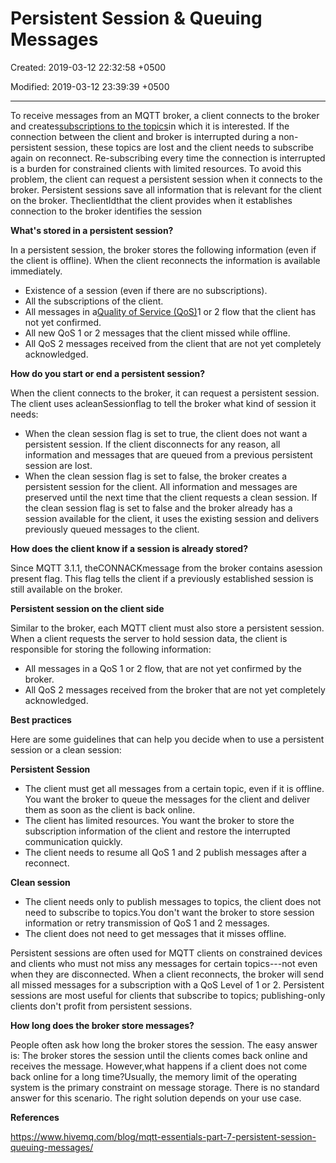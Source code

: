 # Persistent Session & Queuing Messages

Created: 2019-03-12 22:32:58 +0500

Modified: 2019-03-12 23:39:39 +0500

---

To receive messages from an MQTT broker, a client connects to the broker and creates[subscriptions to the topics](https://www.hivemq.com/blog/mqtt-essentials-part-5-mqtt-topics-best-practices/)in which it is interested. If the connection between the client and broker is interrupted during a non-persistent session, these topics are lost and the client needs to subscribe again on reconnect. Re-subscribing every time the connection is interrupted is a burden for constrained clients with limited resources. To avoid this problem, the client can request a persistent session when it connects to the broker. Persistent sessions save all information that is relevant for the client on the broker. TheclientIdthat the client provides when it establishes connection to the broker identifies the session



**What's stored in a persistent session?**

In a persistent session, the broker stores the following information (even if the client is offline). When the client reconnects the information is available immediately.
-   Existence of a session (even if there are no subscriptions).
-   All the subscriptions of the client.
-   All messages in a[Quality of Service (QoS)](https://www.hivemq.com/blog/mqtt-essentials-part-6-mqtt-quality-of-service-levels/)1 or 2 flow that the client has not yet confirmed.
-   All new QoS 1 or 2 messages that the client missed while offline.
-   All QoS 2 messages received from the client that are not yet completely acknowledged.



**How do you start or end a persistent session?**

When the client connects to the broker, it can request a persistent session. The client uses acleanSessionflag to tell the broker what kind of session it needs:
-   When the clean session flag is set to true, the client does not want a persistent session. If the client disconnects for any reason, all information and messages that are queued from a previous persistent session are lost.
-   When the clean session flag is set to false, the broker creates a persistent session for the client. All information and messages are preserved until the next time that the client requests a clean session. If the clean session flag is set to false and the broker already has a session available for the client, it uses the existing session and delivers previously queued messages to the client.



**How does the client know if a session is already stored?**

Since MQTT 3.1.1, theCONNACKmessage from the broker contains asession present flag. This flag tells the client if a previously established session is still available on the broker.



**Persistent session on the client side**

Similar to the broker, each MQTT client must also store a persistent session. When a client requests the server to hold session data, the client is responsible for storing the following information:
-   All messages in a QoS 1 or 2 flow, that are not yet confirmed by the broker.
-   All QoS 2 messages received from the broker that are not yet completely acknowledged.



**Best practices**

Here are some guidelines that can help you decide when to use a persistent session or a clean session:

**Persistent Session**
-   The client must get all messages from a certain topic, even if it is offline. You want the broker to queue the messages for the client and deliver them as soon as the client is back online.
-   The client has limited resources. You want the broker to store the subscription information of the client and restore the interrupted communication quickly.
-   The client needs to resume all QoS 1 and 2 publish messages after a reconnect.



**Clean session**
-   The client needs only to publish messages to topics, the client does not need to subscribe to topics.You don't want the broker to store session information or retry transmission of QoS 1 and 2 messages.
-   The client does not need to get messages that it misses offline.



Persistent sessions are often used for MQTT clients on constrained devices and clients who must not miss any messages for certain topics---not even when they are disconnected. When a client reconnects, the broker will send all missed messages for a subscription with a QoS Level of 1 or 2. Persistent sessions are most useful for clients that subscribe to topics; publishing-only clients don't profit from persistent sessions.



**How long does the broker store messages?**

People often ask how long the broker stores the session. The easy answer is: The broker stores the session until the clients comes back online and receives the message. However,what happens if a client does not come back online for a long time?Usually, the memory limit of the operating system is the primary constraint on message storage. There is no standard answer for this scenario. The right solution depends on your use case.



**References**

<https://www.hivemq.com/blog/mqtt-essentials-part-7-persistent-session-queuing-messages/>
